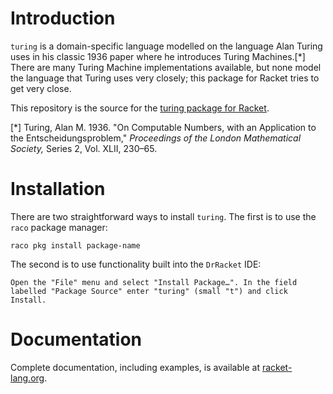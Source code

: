 # Introduction

`turing` is a domain-specific language modelled on the language Alan Turing uses in his classic 1936 paper where he introduces Turing Machines.[*] There are many Turing Machine implementations available, but none model the language that Turing uses very closely; this package for Racket tries to get very close.

This repository is the source for the [turing package for Racket](https://pkgs.racket-lang.org/package/turing).  

[*] Turing, Alan M. 1936. "On Computable Numbers, with an Application to the Entscheidungsproblem," _Proceedings of the London Mathematical Society,_ Series 2, Vol. XLII, 230–65.

# Installation

There are two straightforward ways to install `turing`.  The first is to use the `raco` package manager:

    raco pkg install package-name

The second is to use functionality built into the `DrRacket` IDE:

    Open the "File" menu and select "Install Package…". In the field labelled "Package Source" enter "turing" (small "t") and click Install.

# Documentation

Complete documentation, including examples, is available at [racket-lang.org](https://docs.racket-lang.org/turing/index.html).  
